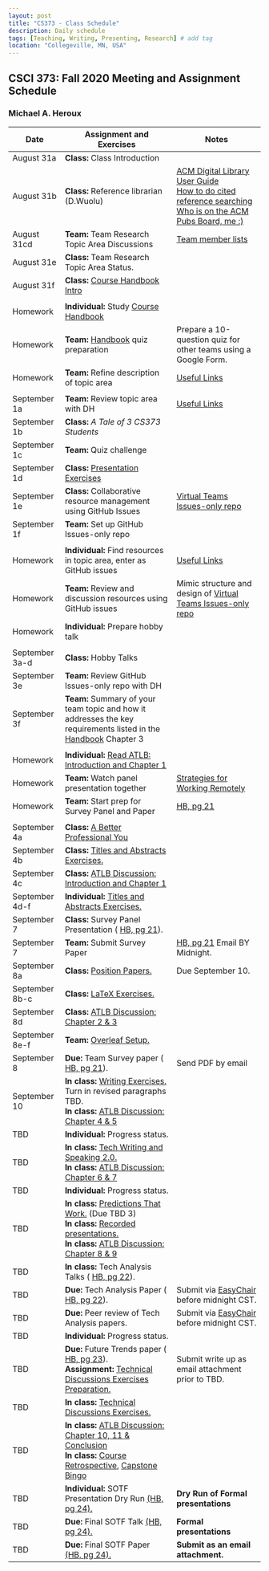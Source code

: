```yaml
---
layout: post
title: "CS373 - Class Schedule"
description: Daily schedule
tags: [Teaching, Writing, Presenting, Research] # add tag
location: "Collegeville, MN, USA"
---
```


## CSCI 373: Fall 2020 Meeting and Assignment Schedule

### Michael A. Heroux

| **Date** | **Assignment and Exercises** | **Notes** |
| ---------- | --- | --- |
| August 31a | **Class:** Class Introduction | |
| August 31b | **Class:** Reference librarian (D.Wuolu) | [ACM Digital Library User Guide](https://libraries.acm.org/binaries/content/assets/libraries/acm-digital-library-user-guide.pdf) <br> [How to do cited reference searching](https://clarivate.libguides.com/ld.php?content_id=3588819) <br> [Who is on the ACM Pubs Board, me :)](https://www.acm.org/publications/publications-board-committees)|
| August 31cd | **Team:** Team Research Topic Area Discussions| [Team member lists](https://docs.google.com/spreadsheets/d/17n7Rv4Kre__s4VayH3Vb46qQaxSawD9i5FVujWmMdKA/edit?usp=sharing) |
| August 31e | **Class:** Team Research Topic Area Status.| |
| August 31f | **Class:** [Course Handbook Intro](./CSCI373CourseHandbookEighteenthEdition.pdf) | |  
| | |
| Homework | **Individual:** Study [Course Handbook](./CSCI373CourseHandbookEighteenthEdition.pdf) | |
| Homework | **Team:** [Handbook](./CSCI373CourseHandbookEighteenthEdition.pdf) quiz preparation | Prepare a 10-question quiz for other teams using a Google Form. |  
| Homework | **Team:** Refine description of topic area | [Useful Links](https://maherou.github.io/Teaching/files/CS373/CS373-Links/)|
| | |
| September 1a | **Team:** Review topic area with DH | [Useful Links](https://maherou.github.io/Teaching/files/CS373/CS373-Links/)|
| September 1b | **Class:**  _A Tale of 3 CS373 Students_ | |
| September 1c | **Team:** Quiz challenge| |
| September 1d | **Class:** [Presentation Exercises](https://collegeville.github.io/Orator/PresentationsThatWork/) |   |
| September 1e | **Class:** Collaborative resource management using GitHub Issues |[Virtual Teams Issues-only repo](https://github.com/Collegeville/VirtualTeams/issues) |
| September 1f | **Team:** Set up GitHub Issues-only repo| |
| | |
| Homework | **Individual:** Find resources in topic area, enter as GitHub issues | [Useful Links](https://maherou.github.io/Teaching/files/CS373/CS373-Links/) |
| Homework | **Team:** Review and discussion resources using GitHub issues | Mimic structure and design of [Virtual Teams Issues-only repo](https://github.com/Collegeville/VirtualTeams/issues) |  
| Homework | **Individual:** Prepare hobby talk | |
| | |
| September 3a-d | **Class:** Hobby Talks| |
| September 3e | **Team:** Review GitHub Issues-only repo with DH| |
| September 3f | **Team:** Summary of your team topic and how it addresses the key requirements listed in the [Handbook](/CSCI373CourseHandbookEighteenthEdition.pdf) Chapter 3| |
| | |
| Homework | **Individual:** [Read ATLB: Introduction and Chapter 1](.ATLB-Discussion) | |
| Homework | **Team:** Watch panel presentation together | [Strategies for Working Remotely](https://www.exascaleproject.org/event/remote/) |  
| Homework | **Team:** Start prep for Survey Panel and Paper | [HB, pg 21](./CSCI373CourseHandbookEighteenthEdition.pdf) |  
| | |
| September 4a | **Class:** [A Better Professional You](./BetterYou.pdf)
| September 4b | **Class:** [Titles and Abstracts Exercises.](https://collegeville.github.io/Scribe/TitlesAndAbstractsThatWork/) | |
| September 4c | **Class:** [ATLB Discussion: Introduction and Chapter 1](.ATLB-Discussion)  |   |
| September 4d-f | **Individual:** [Titles and Abstracts Exercises.](https://collegeville.github.io/Scribe/TitlesAndAbstractsThatWork/) | |
| September 7 | **Class:** Survey Panel Presentation ( [HB, pg 21](./CSCI373CourseHandbookEighteenthEdition.pdf)). | |
| September 7 | **Team:** Submit Survey Paper | [HB, pg 21](./CSCI373CourseHandbookEighteenthEdition.pdf)  Email BY Midnight. |
| September 8a | **Class:** [Position Papers.](https://collegeville.github.io/Scribe/PositionPapers/) | Due September 10.|
| September 8b-c | **Class:** [LaTeX Exercises.](https://collegeville.github.io/Scribe/UsingLatex/) | |
| September 8d | **Class:** [ATLB Discussion: Chapter 2 & 3](../ATLB-Discussion)  | |
| September 8e-f | **Team:** [Overleaf Setup.](https://collegeville.github.io/Scribe/UsingLatex/) | |
| September 8 | **Due:** Team Survey paper ( [HB, pg 21](./CSCI373CourseHandbookEighteenthEdition.pdf)). | Send PDF by email |
| September 10 | **In class:** [Writing Exercises.](https://collegeville.github.io/Scribe/BetterTechnicalWriting/) Turn in revised paragraphs TBD. <br> **In class:** [ATLB Discussion: Chapter 4 & 5](../ATLB-Discussion)  |   |
| TBD  | **Individual:** Progress status. | |
| TBD  | **In class:** [Tech Writing and Speaking 2.0.](./TechWritingSpeaking2.0.pdf) <br> **In class:** [ATLB Discussion: Chapter 6 & 7](../ATLB-Discussion) |   |
| TBD  | **Individual:** Progress status. | |
| TBD  | **In class:** [Predictions That Work.](https://collegeville.github.io/Scribe/PredictionsThatWork/) (Due TBD 3) <br> **In class:** [Recorded presentations.](https://collegeville.github.io/Orator/RecordedPresentations) <br>  **In class:** [ATLB Discussion: Chapter 8 & 9](../ATLB-Discussion) | |
| TBD  | **In class:** Tech Analysis Talks ( [HB, pg 22](./CSCI373CourseHandbookEighteenthEdition.pdf)). |  |
| TBD  | **Due:** Tech Analysis Paper ( [HB, pg 22](./CSCI373CourseHandbookEighteenthEdition.pdf)). | Submit via [EasyChair](https://easychair.org/conferences/?conf=spring2020tap) before midnight CST.  | 
| TBD  | **Due:** Peer review of Tech Analysis papers. | Submit via [EasyChair](https://easychair.org/conferences/?conf=spring2020tap) before midnight CST. |
| TBD  | **Individual:** Progress status.  | |
| TBD  | **Due:** Future Trends paper ( [HB, pg 23](./CSCI373CourseHandbookEighteenthEdition.pdf)). <br> **Assignment:** [Technical Discussions Exercises Preparation.](https://collegeville.github.io/Orator/DiscussionsThatWork/) | Submit write up as email attachment prior to TBD. |
| TBD | **In class:** [Technical Discussions Exercises.](https://collegeville.github.io/Orator/DiscussionsThatWork/)   | |
| TBD | **In class:** [ATLB Discussion: Chapter 10, 11 & Conclusion](../ATLB-Discussion) <br> **In class:** [Course Retrospective](https://collegeville.github.io/Scribe/Retrospectives/), [Capstone Bingo](../Bingo/Capstone-Bingo) |  |
| TBD | **Individual:** SOTF Presentation Dry Run [(HB, pg 24).](./CSCI373CourseHandbookEighteenthEdition.pdf) | **Dry Run of Formal presentations** |
| TBD | **Due:** Final SOTF Talk [(HB, pg 24).](./CSCI373CourseHandbookEighteenthEdition.pdf) | **Formal presentations** |
| TBD | **Due:** Final SOTF Paper [(HB, pg 24).](./CSCI373CourseHandbookEighteenthEdition.pdf) | **Submit as an email attachment.** |
